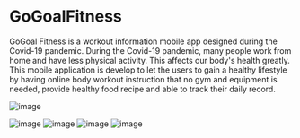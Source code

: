 # GoGoalFitness

GoGoal Fitness is a workout information mobile app designed during the Covid-19 pandemic. 
During the Covid-19 pandemic, many people work from home and have less physical activity. This affects our body's health greatly.
This mobile application is develop to let the users to gain a healthy lifestyle by having online body workout instruction that no gym and equipment is needed, provide healthy food recipe and able to track their daily record.

![image](https://user-images.githubusercontent.com/66995676/206904598-d2cedaf6-ef11-4114-a396-23ba1d994439.png)

![image](https://user-images.githubusercontent.com/66995676/206904486-ad8544f3-e74f-4c95-97dd-cf705fbfe2df.png)
![image](https://user-images.githubusercontent.com/66995676/206904512-1813d810-3fa7-4476-b4ae-2f80c678e4e8.png)
![image](https://user-images.githubusercontent.com/66995676/206904522-fc97bbdc-3d14-402a-93b3-ca8f393efd72.png)
![image](https://user-images.githubusercontent.com/66995676/206904534-dea43897-a5f4-49fa-9365-dc4495a0d611.png)

